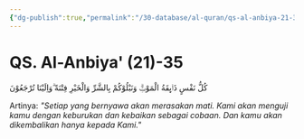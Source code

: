 ```yaml
---
{"dg-publish":true,"permalink":"/30-database/al-quran/qs-al-anbiya-21-35/"}
---
```



# QS. Al-Anbiya' (21)-35
كُلُّ نَفْسٍ ذَاۤىِٕقَةُ الْمَوْتِۗ وَنَبْلُوْكُمْ بِالشَّرِّ وَالْخَيْرِ فِتْنَةً ۗوَاِلَيْنَا تُرْجَعُوْنَ 

Artinya: *"Setiap yang bernyawa akan merasakan mati. Kami akan menguji kamu dengan keburukan dan kebaikan sebagai cobaan. Dan kamu akan dikembalikan hanya kepada Kami."*
